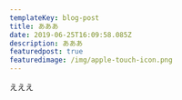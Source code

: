 ```yaml
---
templateKey: blog-post
title: あああ
date: 2019-06-25T16:09:58.085Z
description: あああ
featuredpost: true
featuredimage: /img/apple-touch-icon.png
---
```





えええ
